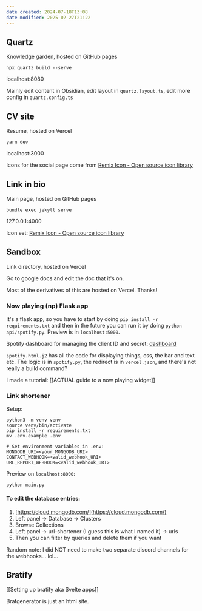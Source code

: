 ```yaml
---
date created: 2024-07-18T13:08
date modified: 2025-02-27T21:22
---
```

## Quartz

Knowledge garden, hosted on GitHub pages 

```
npx quartz build --serve
```

localhost:8080

Mainly edit content in Obsidian, edit layout in `quartz.layout.ts`, edit more config in `quartz.config.ts`

## CV site

Resume, hosted on Vercel

```
yarn dev
```

localhost:3000

Icons for the social page come from [Remix Icon - Open source icon library](https://remixicon.com/) 

## Link in bio

Main page, hosted on GitHub pages 

```
bundle exec jekyll serve
```

127.0.0.1:4000 

Icon set: [Remix Icon - Open source icon library](https://remixicon.com/) 

## Sandbox

Link directory, hosted on Vercel

Go to google docs and edit the doc that it's on. 

Most of the derivatives of this are hosted on Vercel. Thanks!

### Now playing (np) Flask app

It's a flask app, so you have to start by doing `pip install -r requirements.txt` and then in the future you can run it by doing `python api/spotify.py`. Preview is in `localhost:5000`. 

Spotify dashboard for managing the client ID and secret: [dashboard](https://developer.spotify.com/dashboard) 

`spotify.html.j2` has all the code for displaying things, css, the bar and text etc. The logic is in `spotify.py`, the redirect is in `vercel.json`, and there's not really a build command?

I made a tutorial: [[ACTUAL guide to a now playing widget]]

### Link shortener

Setup: 

```shell
python3 -m venv venv
source venv/bin/activate
pip install -r requirements.txt
mv .env.example .env

# Set environment variables in .env:
MONGODB_URI=<your_MONGODB_URI>
CONTACT_WEBHOOK=<valid_webhook_URI>
URL_REPORT_WEBHOOK=<valid_webhook_URI>
```

Preview on `localhost:8000`:

```shell
python main.py
```

#### To edit the database entries:

1. [https://cloud.mongodb.com/](https://cloud.mongodb.com/)
2. Left panel -> Database -> Clusters
3. Browse Collections
4. Left panel -> url-shortener (I guess this is what I named it) -> urls
5. Then you can filter by queries and delete them if you want

Random note: I did NOT need to make two separate discord channels for the webhooks... lol...

## Bratify

[[Setting up bratify aka Svelte apps]] 

Bratgenerator is just an html site.
